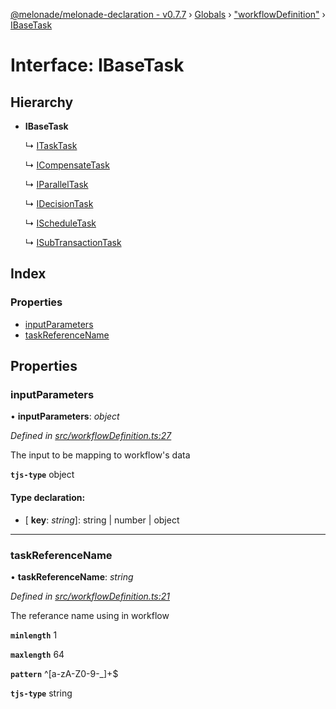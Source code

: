 [@melonade/melonade-declaration - v0.7.7](../README.md) › [Globals](../globals.md) › ["workflowDefinition"](../modules/_workflowdefinition_.md) › [IBaseTask](_workflowdefinition_.ibasetask.md)

# Interface: IBaseTask

## Hierarchy

* **IBaseTask**

  ↳ [ITaskTask](_workflowdefinition_.itasktask.md)

  ↳ [ICompensateTask](_workflowdefinition_.icompensatetask.md)

  ↳ [IParallelTask](_workflowdefinition_.iparalleltask.md)

  ↳ [IDecisionTask](_workflowdefinition_.idecisiontask.md)

  ↳ [IScheduleTask](_workflowdefinition_.ischeduletask.md)

  ↳ [ISubTransactionTask](_workflowdefinition_.isubtransactiontask.md)

## Index

### Properties

* [inputParameters](_workflowdefinition_.ibasetask.md#inputparameters)
* [taskReferenceName](_workflowdefinition_.ibasetask.md#taskreferencename)

## Properties

###  inputParameters

• **inputParameters**: *object*

*Defined in [src/workflowDefinition.ts:27](https://github.com/devit-tel/melonade-declaration/blob/3e3ea40/src/workflowDefinition.ts#L27)*

The input to be mapping to workflow's data

**`tjs-type`** object

#### Type declaration:

* \[ **key**: *string*\]: string | number | object

___

###  taskReferenceName

• **taskReferenceName**: *string*

*Defined in [src/workflowDefinition.ts:21](https://github.com/devit-tel/melonade-declaration/blob/3e3ea40/src/workflowDefinition.ts#L21)*

The referance name using in workflow

**`minlength`** 1

**`maxlength`** 64

**`pattern`** ^[a-zA-Z0-9-_]+$

**`tjs-type`** string

